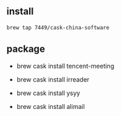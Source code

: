 ## install

	brew tap 7449/cask-china-software

## package

* brew cask install tencent-meeting

* brew cask install irreader

* brew cask install ysyy

* brew cask install alimail
